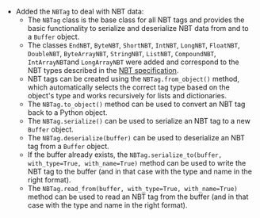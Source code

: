 - Added the `NBTag` to deal with NBT data:
  - The `NBTag` class is the base class for all NBT tags and provides the basic functionality to serialize and deserialize NBT data from and to a `Buffer` object.
  - The classes `EndNBT`, `ByteNBT`, `ShortNBT`, `IntNBT`, `LongNBT`, `FloatNBT`, `DoubleNBT`, `ByteArrayNBT`, `StringNBT`, `ListNBT`, `CompoundNBT`, `IntArrayNBT`and `LongArrayNBT` were added and correspond to the NBT types described in the [NBT specification](https://wiki.vg/NBT#Specification).
  - NBT tags can be created using the `NBTag.from_object()` method, which automatically selects the correct tag type based on the object's type and works recursively for lists and dictionaries.
  - The `NBTag.to_object()` method can be used to convert an NBT tag back to a Python object.
  - The `NBTag.serialize()` can be used to serialize an NBT tag to a new `Buffer` object.
  - The `NBTag.deserialize(buffer)` can be used to deserialize an NBT tag from a `Buffer` object.
  - If the buffer already exists, the `NBTag.serialize_to(buffer, with_type=True, with_name=True)` method can be used to write the NBT tag to the buffer (and in that case with the type and name in the right format).
  - The `NBTag.read_from(buffer, with_type=True, with_name=True)` method can be used to read an NBT tag from the buffer (and in that case with the type and name in the right format).
